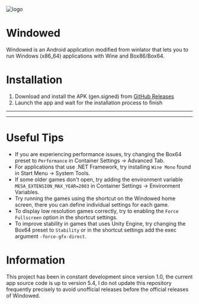 
![logo](https://github.com/user-attachments/assets/517b07c0-3bf9-4123-a56a-d45a881b485b)

# Windowed

Windowed is an Android application modified from winlator that lets you to run Windows (x86_64) applications with Wine and Box86/Box64.

# Installation

1. Download and install the APK (gen.signed) from [GitHub Releases](https://github.com/exuberantmang/Windowed/releases/tag/v5.4)
2. Launch the app and wait for the installation process to finish

----



----

# Useful Tips
- If you are experiencing performance issues, try changing the Box64 preset to `Performance` in Container Settings -> Advanced Tab.
- For applications that use .NET Framework, try installing `Wine Mono` found in Start Menu -> System Tools.
- If some older games don't open, try adding the environment variable `MESA_EXTENSION_MAX_YEAR=2003` in Container Settings -> Environment Variables.
- Try running the games using the shortcut on the Windowed home screen, there you can define individual settings for each game.
- To display low resolution games correctly, try to enabling the `Force Fullscreen` option in the shortcut settings.
- To improve stability in games that uses Unity Engine, try changing the Box64 preset to `Stability` or in the shortcut settings add the exec argument `-force-gfx-direct`.

# Information

This project has been in constant development since version 1.0, the current app source code is up to version 5.4, I do not update this repository frequently precisely to avoid unofficial releases before the official releases of Windowed.

